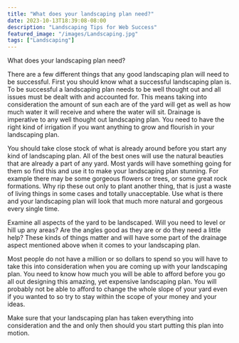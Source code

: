```yaml
---
title: "What does your landscaping plan need?"
date: 2023-10-13T18:39:08-08:00
description: "Landscaping Tips for Web Success"
featured_image: "/images/Landscaping.jpg"
tags: ["Landscaping"]
---
```


What does your landscaping plan need? 

There are a few different things that any good landscaping plan will need to be successful. First you should know what a successful landscaping plan is. To be successful a landscaping plan needs to be well thought out and all issues must be dealt with and accounted for. This means taking into consideration the amount of sun each are of the yard will get as well as how much water it will receive and where the water will sit. Drainage is imperative to any well thought out landscaping plan. You need to have the right kind of irrigation if you want anything to grow and flourish in your landscaping plan. 

You should take close stock of what is already around before you start any kind of landscaping plan. All of the best ones will use the natural beauties that are already a part of any yard. Most yards will have something going for them so find this and use it to make your landscaping plan stunning. For example there may be some gorgeous flowers or trees, or some great rock formations. Why rip these out only to plant another thing, that is just a waste of living things in some cases and totally unacceptable. Use what is there and your landscaping plan will look that much more natural and gorgeous every single time. 

Examine all aspects of the yard to be landscaped. Will you need to level or hill up any areas? Are the angles good as they are or do they need a little help? These kinds of things matter and will have some part of the drainage aspect mentioned above when it comes to your landscaping plan. 

Most people do not have a million or so dollars to spend so you will have to take this into consideration when you are coming up with your landscaping plan. You need to know how much you will be able to afford before you go all out designing this amazing, yet expensive landscaping plan. You will probably not be able to afford to change the whole slope of your yard even if you wanted to so try to stay within the scope of your money and your ideas. 

Make sure that your landscaping plan has taken everything into consideration and the and only then should you start putting this plan into motion.
